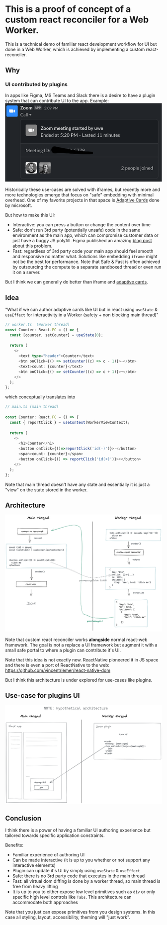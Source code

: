 # This is a proof of concept of a custom react reconciler for a Web Worker.

This is a technical demo of familiar react development workflow for UI but done in a Web Worker, which is achieved by implementing a custom react-reconciler.

## Why
### UI contributed by plugins
In apps like Figma, MS Teams and Slack there is a desire to have a plugin system that can contribute UI to the app. Example: 
![Screen shot of Zoom card in Slack](./images/slack+zoom.png?raw=true "Zoom card in Slack")

Historically these use-cases are solved with iframes, but recently more and more technologies emerge that focus on "safe" embedding with minimal overhead. One of my favorite projects in that space is [Adaptive Cards](https://adaptivecards.io/) done by microsoft.

But how to make this UI:
- Interactive: you can press a button or change the content over time
- Safe: don't run 3rd party (potentially unsafe) code in the same environment as the main app, which can compromise customer data or just have a buggy JS polyfill. Figma published an amazing [blog post](https://www.figma.com/blog/an-update-on-plugin-security/) about this problem. 
- Fast: regardless of 3rd party code your main app should feel smooth and responsive no matter what. Solutions like embedding `iframe` might not be the best for performance. Note that Safe & Fast is often achieved by outsourcing the compute to a separate sandboxed thread or even run it on a server.

But I think we can generally do better than iframe and [adaptive cards](https://adaptivecards.io/).

## Idea
"What if we can author adaptive cards like UI but in react using `useState` & `useEffect` for interactivity in a Worker (safety + non blocking main thread)"

```ts
// worker.ts  (Worker thread)
const Counter: React.FC = () => {
  const [counter, setCounter] = useState(0);

  return (
    <>
      <text type="header">Counter</text>
      <btn onClick={() => setCounter((c) => c - 1)}>-</btn>
      <text>count: {counter}</text>
      <btn onClick={() => setCounter((c) => c + 1)}>+</btn>
    </>
  );
};
```

which conceptually translates into
```ts
// main.ts (main thread)

const Counter: React.FC = () => {
  const { reportClick } = useContext(WorkerViewContext);

  return (
    <>
      <h1>Counter</h1>
      <button onClick={()=>reportClick('id(-)')}>-</button>
      <span>count: {counter}</span>
      <button onClick={() => reportClick('id(+)')}>+</button>
    </>
  );
};
```

Note that main thread doesn't have any state and essentially it is just a "view" on the state stored in the worker.

## Architecture 
![Architecture diagram](./images/worker-reconciler.png?raw=true "Architecture")

Note that custom react reconciler works **alongside** normal react-web framework. The goal is not a replace a UI framework but augment it with a small safe portal to where a plugin can contribute it's UI.

Note that this idea is not exactly new. ReactNative pioneered it in JS space and there is even a port of ReactNative to the web: https://github.com/vincentriemer/react-native-dom

But I think this architecture is under explored for use-cases like plugins.

## Use-case for plugins UI
![Plugins UI architecture diagram](./images/plugin-architecture.png?raw=true "plugins UI architecture")

## Conclusion
I think there is a power of having a familiar UI authoring experience but tailored towards specific application constraints. 

Benefits:
- Familiar experience of authoring UI
- Can be made interactive (it is up to you whether or not support any interactive elements)
- Plugin can update it's UI by simply using `useState` & `useEffect`
- Safe: there is no 3rd party code that executes in the main thread
- Fast: all virtual dom diffing is done by a worker thread, so main thread is free from heavy lifting
- It is up to you to either expose low level primitives such as `div` or only specific high level controls like `Tabs`. This architecture can accommodate both approaches

Note that you just can expose primitives from you design systems. In this case all styling, layout, accessibility, theming will "just work".
